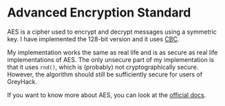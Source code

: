 # Advanced Encryption Standard

AES is a cipher used to encrypt and decrypt messages using a symmetric key. I have implemented the 128-bit version and it uses
[CBC](https://en.wikipedia.org/wiki/Block_cipher_mode_of_operation).

My implementation works the same as real life and is as secure as real life implementations of AES. The only unsecure part of my implementation is that it uses ``rnd()``, which is
(probably) not cryptographically secure. However, the algorithm should still be sufficiently secure for users of GreyHack.

If you want to know more about AES, you can look at the [official docs](https://nvlpubs.nist.gov/nistpubs/FIPS/NIST.FIPS.197.pdf).
